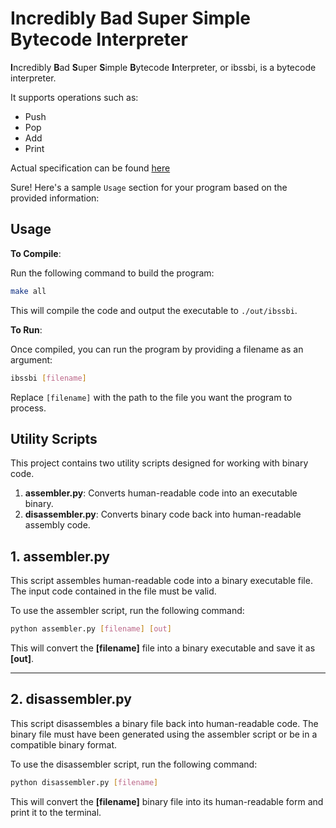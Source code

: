 # Incredibly Bad Super Simple Bytecode Interpreter

**I**ncredibly **B**ad **S**uper **S**imple **B**ytecode **I**nterpreter, or ibssbi, is a bytecode interpreter.

It supports operations such as:

- Push
- Pop
- Add
- Print

Actual specification can be found [here](./spec.md)

Sure! Here's a sample `Usage` section for your program based on the provided information:

## Usage

**To Compile**:

Run the following command to build the program:

```bash
make all
```

This will compile the code and output the executable to `./out/ibssbi`.

**To Run**:

Once compiled, you can run the program by providing a filename as an argument:

```bash
ibssbi [filename]
```

Replace `[filename]` with the path to the file you want the program to process.

## Utility Scripts

This project contains two utility scripts designed for working with binary code.

1. **assembler.py**: Converts human-readable code into an executable binary.
2. **disassembler.py**: Converts binary code back into human-readable assembly code.

## 1. **assembler.py**

This script assembles human-readable code into a binary executable file. The input code contained in the file must be valid.

To use the assembler script, run the following command:

```bash
python assembler.py [filename] [out]
```

This will convert the **[filename]** file into a binary executable and save it as **[out]**.

---

## 2. **disassembler.py**

This script disassembles a binary file back into human-readable code. The binary file must have been generated using the assembler script or be in a compatible binary format.

To use the disassembler script, run the following command:

```bash
python disassembler.py [filename]
```

This will convert the **[filename]** binary file into its human-readable form and print it to the terminal.
